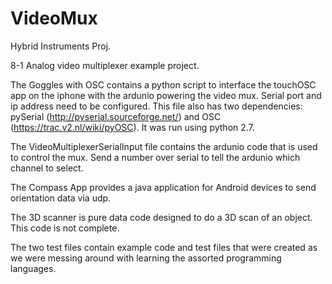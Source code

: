 VideoMux
========

Hybrid Instruments Proj.

8-1 Analog video multiplexer example project. 

The Goggles with OSC contains a python script to interface the touchOSC app on the iphone with the ardunio powering the video mux. Serial port and ip address need to be configured. This file also has two dependencies: pySerial (http://pyserial.sourceforge.net/) and OSC (https://trac.v2.nl/wiki/pyOSC). It was run using python 2.7.

The VideoMultiplexerSerialInput file contains the ardunio code that is used to control the mux. Send a number over serial to tell the ardunio which channel to select.

The Compass App provides a java application for Android devices to send orientation data via udp.

The 3D scanner is pure data code designed to do a 3D scan of an object. This code is not complete.

The two test files contain example code and test files that were created as we were messing around with learning the assorted programming languages.
